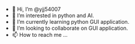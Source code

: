 - 👋 Hi, I’m @yjj54007
- 👀 I’m interested in python and AI.
- 🌱 I’m currently learning python GUI application.
- 💞️ I’m looking to collaborate on GUI application.
- 📫 How to reach me ...

<!---
yjj54007/yjj54007 is a ✨ special ✨ repository because its `README.md` (this file) appears on your GitHub profile.
You can click the Preview link to take a look at your changes.
--->
